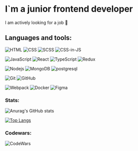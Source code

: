 # I`m a junior frontend developer

I am actively looking for a job 👀

## Languages and tools:

![HTML](https://img.shields.io/badge/-HTML-090909?style=for-the-badge&logo=html)
![CSS](https://img.shields.io/badge/-css-090909?style=for-the-badge&logo=css)
![SCSS](https://img.shields.io/badge/-scss-090909?style=for-the-badge&logo=scss)
![CSS-in-JS](https://img.shields.io/badge/-styled--components-090909?style=for-the-badge&logo=scss)

![JavaScript](https://img.shields.io/badge/-JavaScript-090909?style=for-the-badge&logo=javascript)
![React](https://img.shields.io/badge/-React-090909?style=for-the-badge&logo=React)
![TypeScript](https://img.shields.io/badge/-TypeScript-090909?style=for-the-badge&logo=typescript)
![Redux](https://img.shields.io/badge/-Redux-090909?style=for-the-badge&logo=redux)

![Nodejs](https://img.shields.io/badge/-Node.js-090909?style=for-the-badge&logo=node.js)
![MongoDB](https://img.shields.io/badge/-mongoDb-090909?style=for-the-badge&logo=mongodb)
![postgresql](https://img.shields.io/badge/-postgresql-090909?style=for-the-badge&logo=postgresql)

![Git](https://img.shields.io/badge/-git-090909?style=for-the-badge&logo=git)
![GitHub](https://img.shields.io/badge/-github-090909?style=for-the-badge&logo=github)

![Webpack](https://img.shields.io/badge/-webpack-090909?style=for-the-badge&logo=webpack)
![Docker](https://img.shields.io/badge/-docker-090909?style=for-the-badge&logo=docker)
![Figma](https://img.shields.io/badge/-figma-090909?style=for-the-badge&logo=figma)

### Stats:

![Anurag's GitHub stats](https://github-readme-stats.vercel.app/api?username=tntyyy&show_icons=true&theme=tokyonight)

[![Top Langs](https://github-readme-stats.vercel.app/api/top-langs/?username=tntyyy&hide=css,html)](https://github.com/anuraghazra/github-readme-stats)

### Codewars:

![CodeWars](https://www.codewars.com/users/tnty/badges/large)
